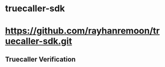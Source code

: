 # truecaller-sdk 
# https://github.com/rayhanremoon/truecaller-sdk.git
<!DOCTYPE html>
<html lang="en">
<head>
    <meta charset="UTF-8">
    <meta name="viewport" content="width=device-width, initial-scale=1.0">
    <title>Truecaller Verification</title>
    <script
        type="text/javascript"
        src="https://sdk.truecaller.com/v2.0/truecaller-sdk.js"
        async
    ></script>
</head>
<body>
    <h2>Truecaller Verification</h2>
    <div id="truecaller-login"></div>
    <script>
        window.onload = function () {
            TruecallerSDK.init({
                clientId: "7dB6bab5f95bd24014da2a373d87bc6f397f0", 
                callbackUrl: "https://verification-sdk-console.truecaller.com/dashboard/apps/sie59548bede9547bdb15613d7d6c66aa0", 
                redirect: true,
                mobileOnly: true
            });
            TruecallerSDK.login(document.getElementById("truecaller-login"), function (response) {
                console.log(response);
            });
        };
    </script>
</body>
</html>
